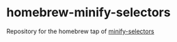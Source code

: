 # homebrew-minify-selectors

Repository for the homebrew tap of [minify-selectors](https://github.com/adamgian/minify-selectors)
